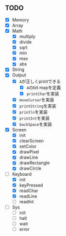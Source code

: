 ## TODO
- [x] Memory
- [x] Array
- [x] Math
    - [x] multiply
    - [x] divide
    - [x] sqrt
    - [x] min
    - [x] max
    - [x] abs
- [x] String
- [x] Output
    - [x] `A`が正しくprintできる
        - [x] `A`のbit mapを定義
        - [x] `printChar`を実装
    - [x] `moveCursor`を実装
    - [x] `printString`を実装
    - [x] `println`を実装
    - [x] `printInt`を実装
    - [x] `backSpace`を実装
- [x] Screen
    - [x] init
    - [x] clearScreen
    - [x] setColor
    - [x] drawPixel
    - [x] drawLine
    - [x] drawRectangle
    - [x] drawCircle
- [ ] Keyboard
    - [x] init
    - [x] keyPressed
    - [x] readChar
    - [x] readLine
    - [ ] readInt
- [ ] Sys
    - [ ] init
    - [ ] halt
    - [ ] wait
    - [ ] error
